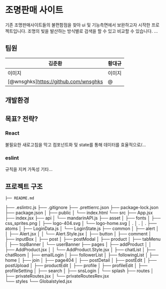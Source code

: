 # 조명판매 사이트 
기존 조명판매사이트들의 불편함점을 찾아 ui 및 기능측면에서 보완하고자 시작한 프로젝트입니다.
조명의 빛을 발산하는 방식별로 검색을 할 수 있고 비교할 수 있습니다.
...

## 팀원
| 김준환 | 황대규 |
|------|-------|
|  이미지  |  이미지  |
| [@wnsghks]https://github.com/wnsghks | @     |

## 개발환경


## 목표? 전략?
### React
불필요한 새로고침을 막고 컴포넌트화 및 state를 통해 데이터를 효율적으로/...

### eslint
규칙을 지켜 가독성 기타...

## 프로젝트 구조
    ├── README.md
├── .eslintrc.js
├── .gitignore
├── .prettierrc.json
├── package-lock.json
├── package.json
│
├── public
│    └── index.html
└── src
     ├── App.jsx
     ├── index.jsx
     ├── api
     │     └── mandarinAPI.js
     ├── asset
     │     ├── fonts
     │     ├── css_sprites.png
     │     ├── logo-404.svg
     │     └── logo-home.svg
     │          .
     │          .
     │          .
     ├── atoms
     │     ├── LoginData.js
     │     └── LoginState.js
     ├── common
     │     ├── alert
     │     │     ├── Alert.jsx
     │     │     └── Alert.Style.jsx
     │     ├── button
     │     ├── comment
     │     ├── inputBox
     │     ├── post
     │     ├── postModal
     │     ├── product
     │     ├── tabMenu
     │     ├── topBanner
     │     └── userBanner
     ├── pages
     │     ├── addProduct
     │     │     ├── AddProduct.jsx
     │     │     └── AddProduct.Style.jsx
     │     ├── chatList
     │     ├── chatRoom
     │     ├── emailLogin
     │     ├── followerList
     │     ├── followingList
     │     ├── home
     │     ├── join
     │     ├── page404
     │     ├── postDetail
     │     ├── postEdit
     │     ├── postUpload
     │     ├── productEdit
     │     ├── profile
     │     ├── profileEdit
     │     ├── profileSetting
     │     ├── search
     │     ├── snsLogin
     │     └── splash
     ├── routes
     │     ├── privateRoutes.jsx
     │     └── privateRoutesRev.jsx  
     └── styles
           └── Globalstyled.jsx
